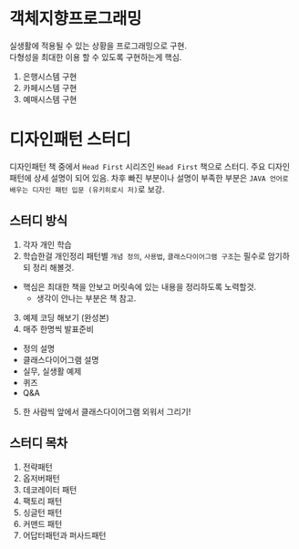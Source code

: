 # 객체지향프로그래밍
실생활에 적용될 수 있는 상황을 프로그래밍으로 구현.  
다형성을 최대한 이용 할 수 있도록 구현하는게 핵심.

1.  은행시스템 구현
2.  카페시스템 구현
3.  예매시스템 구현 


# 디자인패턴 스터디
디자인패턴 책 중에서 `Head First` 시리즈인 `Head First` 책으로 스터디. 주요 디자인패턴에 상세 설명이 되어 있음. 차후 빠진 부분이나 설명이 부족한 부분은 `JAVA 언어로 배우는 디자인 패턴 입문 (유키히로시 저)`로 보강.

## 스터디 방식
1. 각자 개인 학습
2. 학습한걸 개인정리 
패턴별 `개념 정의`, `사용법`, `클래스다이어그램 구조`는 필수로 암기하되 정리 해볼것.
  - 핵심은 최대한 책을 안보고 머릿속에 있는 내용을 정리하도록 노력할것.
    - 생각이 안나는 부분은 책 참고.
3. 예제 코딩 해보기 (완성본)
4. 매주 한명씩 발표준비
  - 정의 설명
  - 클래스다이어그램 설명
  - 실무, 실생활 예제
  - 퀴즈
  - Q&A
5. 한 사람씩 앞에서 클래스다이어그램 외워서 그리기!

## 스터디 목차
1. 전략패턴
2. 옵저버패턴
3. 데코레이터 패턴
4. 팩토리 패턴
5. 싱글턴 패턴
6. 커맨드 패턴
7. 어답터패턴과 퍼사드패턴
